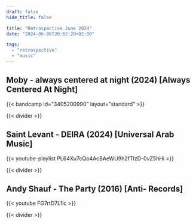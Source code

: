 ```yaml
---
draft: false
hide_title: false

title: "Retrospective June 2024"
date: "2024-06-06T20:02:20+02:00"

tags:
  - "retrospective"
  - "music"
---
```


##  Moby - always centered at night (2024) [Always Centered At Night]

{{< bandcamp id="3405200990" layout="standard" >}}

{{< divider >}}

## Saint Levant - DEIRA (2024) [Universal Arab Music]

{{< youtube-playlist PL64Xu7cQo4AcBAeWU9h2fTIzD-0vZ5hHi >}}

{{< divider >}}

## Andy Shauf - The Party (2016) [Anti- Records]

{{< youtube FG7rtD7L1ic >}}

{{< divider >}}
